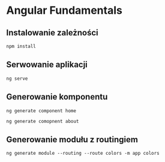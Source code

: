# Angular Fundamentals

## Instalowanie zależności

```
npm install
```

## Serwowanie aplikacji

```
ng serve
```

## Generowanie komponentu

```
ng generate component home

ng generate comopnent about
```


## Generowanie modułu z routingiem

```
ng generate module --routing --route colors -m app colors
```